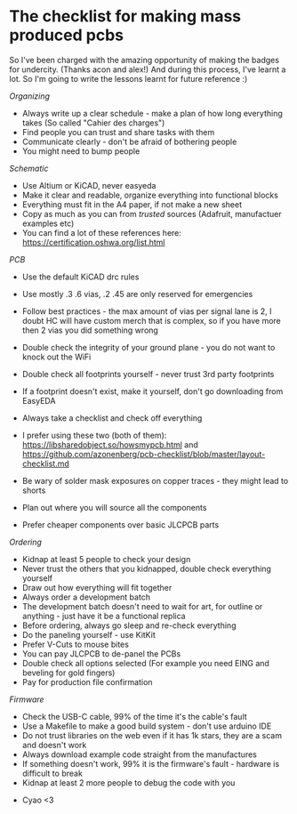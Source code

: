 # The checklist for making mass produced pcbs

So I've been charged with the amazing opportunity of making the badges for undercity. (Thanks acon and alex!) And during this process, I've learnt a lot. So I'm going to write the lessons learnt for future reference :)

*Organizing*

* Always write up a clear schedule - make a plan of how long everything takes (So called "Cahier des charges")
* Find people you can trust and share tasks with them
* Communicate clearly - don't be afraid of bothering people
* You might need to bump people

*Schematic*

* Use Altium or KiCAD, never easyeda
* Make it clear and readable, organize everything into functional blocks
* Everything must fit in the A4 paper, if not make a new sheet
* Copy as much as you can from *trusted* sources (Adafruit, manufactuer examples etc)
* You can find a lot of these references here: https://certification.oshwa.org/list.html

*PCB*

* Use the default KiCAD drc rules
* Use mostly .3 .6 vias, .2 .45 are only reserved for emergencies
* Follow best practices - the max amount of vias per signal lane is 2, I doubt HC will have custom merch that is complex, so if you have more then 2 vias you did something wrong
* Double check the integrity of your ground plane - you do not want to knock out the WiFi
* Double check all footprints yourself - never trust 3rd party footprints

* If a footprint doesn't exist, make it yourself, don't go downloading from EasyEDA
* Always take a checklist and check off everything
* I prefer using these two (both of them): https://libsharedobject.so/howsmypcb.html and https://github.com/azonenberg/pcb-checklist/blob/master/layout-checklist.md

* Be wary of solder mask exposures on copper traces - they might lead to shorts
* Plan out where you will source all the components
* Prefer cheaper components over basic JLCPCB parts

*Ordering*

* Kidnap at least 5 people to check your design
* Never trust the others that you kidnapped, double check everything yourself
* Draw out how everything will fit together
* Always order a development batch
* The development batch doesn't need to wait for art, for outline or anything - just have it be a functional replica
* Before ordering, always go sleep and re-check everything
* Do the paneling yourself - use KitKit
* Prefer V-Cuts to mouse bites
* You can pay JLCPCB to de-panel the PCBs
* Double check all options selected (For example you need EING and beveling for gold fingers)
* Pay for production file confirmation

*Firmware*

* Check the USB-C cable, 99% of the time it's the cable's fault
* Use a Makefile to make a good build system - don't use arduino IDE
* Do not trust libraries on the web even if it has 1k stars, they are a scam and doesn't work
* Always download example code straight from the manufactures
* If something doesn't work, 99% it is the firmware's fault - hardware is difficult to break
* Kidnap at least 2 more people to debug the code with you

- Cyao <3
